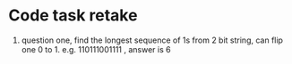 # Code task retake

1. question one, find the longest sequence of 1s from 2 bit string, can flip one 0 to 1. e.g. 110111001111  , answer is 6 
